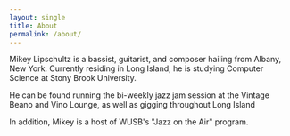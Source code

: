 ```yaml
---
layout: single
title: About
permalink: /about/
---
```


Mikey Lipschultz is a bassist, guitarist, and composer hailing from Albany, New York. Currently residing in Long Island, he is studying Computer Science at Stony Brook University. 

He can be found running the bi-weekly jazz jam session at the Vintage Beano and Vino Lounge, as well as gigging throughout Long Island

In addition, Mikey is a host of WUSB's "Jazz on the Air" program.